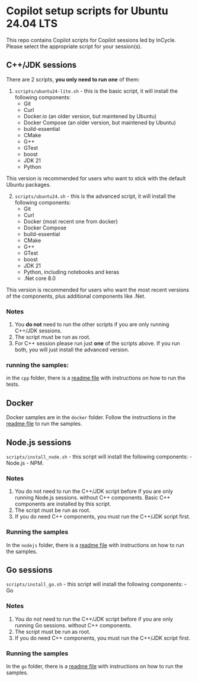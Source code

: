 Copilot setup scripts for Ubuntu 24.04 LTS
==========================================

This repo contains Copilot scripts for Copilot sessions led by InCycle. Please select the appropriate script for your session(s).

C++/JDK sessions
-----------------

There are 2 scripts, **you only need to run one** of them:

1. `scripts/ubuntu24-lite.sh` - this is the basic script, it will install the following components:
    - Git
    - Curl
    - Docker.io (an older version, but maintened by Ubuntu)
    - Docker Compose    (an older version, but maintened by Ubuntu)
    - build-essential
    - CMake
    - G++
    - GTest
    - boost
    - JDK 21
    - Python

This version is recommended for users who want to stick with the default Ubuntu packages.

2. `scripts/ubuntu24.sh` - this is the advanced script, it will install the following components:
    - Git
    - Curl
    - Docker (most recent one from docker)
    - Docker Compose
    - build-essential
    - CMake
    - G++
    - GTest
    - boost
    - JDK 21
    - Python, including notebooks and keras
    - .Net core 8.0

This version is recommended for users who want the most recent versions of the components, plus additional components like .Net.

### Notes

1. You **do not** need to run the other scripts if you are only running C++/JDK sessions.
2. The script must be run as root.
3. For C++ session please run just **one** of the scripts above. If you run both, you will just install the advanced version.

### running the samples:

in the `cpp` folder, there is a [readme file](samples/cpp/README.md) with instructions on how to run the tests.

Docker
------

Docker samples are in the `docker` folder. Follow the instructions in the [readme file](samples/docker/README.md) to run the samples.

Node.js sessions
----------------

`scripts/install_node.sh` - this script will install the following components:
    - Node.js
    - NPM.

### Notes

1. You do not need to run the C++/JDK script before if you are only running Node.js sessions. without C++ components. Basic C++ components are installed by this script.
2. The script must be run as root.
3. If you do need C++ components, you must run the C++/JDK script first.

### Running the samples

In the `nodejs` folder, there is a [readme file](samples/nodejs/README.md) with instructions on how to run the samples.

Go sessions
-----------

`scripts/install_go.sh` - this script will install the following components:
    - Go

### Notes

1. You do not need to run the C++/JDK script before if you are only running Go sessions. without C++ components.
2. The script must be run as root.
3. If you do need C++ components, you must run the C++/JDK script first.

### Running the samples

In the `go` folder, there is a [readme file](samples/go/README.md) with instructions on how to run the samples.

